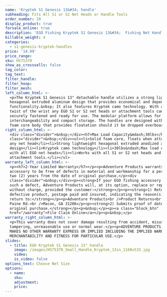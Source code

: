 ```yaml
---
name: 'Kryptek S1 Genesis 13&#34; handle'
subheading: Fits All S1 or S2 Net Heads or Handle Tools
order_number: 20
display_product: true
forsale_online: true
description: 'EGO Fishing Kryptek S1 Genesis 13&#34;  Fishing Net Handle that Floats.'
billable_weight: 4
categories:
  - s1-genesis-kryptek-handles
price: '14.99'
price_range:
sku: HS75370
show_as_crosssells: false
tag_color:
tag_text:
filter_handle:
filter_hoop:
filter_mesh:
left_column_html: >-
  <p>The Kryptek S1 Genesis 13" detachable handle utilizes a strong lightweight
  hexagonal extruded aluminum design that provides economical and dependable
  functionality.&nbsp; It also features Kryptek camo technology. With a simple
  twist of the wrist any EGO S1 or S2 net heads or attachment tools can be
  securely fastened and ready for use. The modular platform allows for component
  interchangeability and compact storage. The handles are designed with a solid
  foam core body that provides floatation should it be dropped overboard.</p>
right_column_html: >-
  <div class="divider">&nbsp;</div><h7>Max Load Capacity&mdash;30lbs</h7><div
  class="divider">&nbsp;</div><ul><li>Solid foam core, floats when attached to
  any net head</li><li>Strong lightweight hexagonal extruded anodized aluminum
  design</li><li>Kryptek camo technology</li><li>30lbs&ndash;Max load capacity
  with all EGO net heads</li><li>Works with all S1 or S2 net heads and
  attachment tools.</li></ul>
warranty_left_column_html: >-
  <p><h7>2-Year Limited Warranty</h7></p><p>Adventure Products warrants your EGO
  accessory to be free of defects in material and workmanship for a period of
  two (2) years from the date of original purchase.</p><div
  class="divider">&nbsp;</div><p><strong>If your EGO fishing accessory exhibits
  such a defect, Adventure Products will, at its option, replace or repair it
  without charge, provided the customer:</strong></p><p><strong>1) Returns the
  defective product, postage paid and insured, indicating the reason(s) for the
  return to:</strong></p><p>Adventure Products<br />Product Returns<br />889 Guy
  Paine Rd.<br />Macon, GA 31206</p><p><strong>2) Submits proof of date of
  original purchase.</strong></p><p>&nbsp;</p><p><a class="block_btn"
  href="/warranty">File Claim Online</a></p><p>&nbsp;</p>
warranty_right_column_html: >-
  <p>This warranty does not cover damage resulting from accident, misuse, abuse,
  tampering, unreasonable use or normal wear.</p><p>ADVENTURE PRODUCTS, INC.
  MAKES NO OTHER WARRANTY EXPRESS OR IMPLIED INCLUDING THE IMPLIED WARRANTIES OF
  MERCHANTABILITY AND FITNESS FOR PARTICULAR USE.</p>
slides:
  - title: EGO Kryptek S1 Genesis 13" handle
    image: /images/HS75370_Small_Handle_Kryptek_13in_1160x533.jpg
    video:
    is_video: false
options_text: Choose Net Size
options:
  - name:
    sku:
    adjustment:
    price:
---
```

